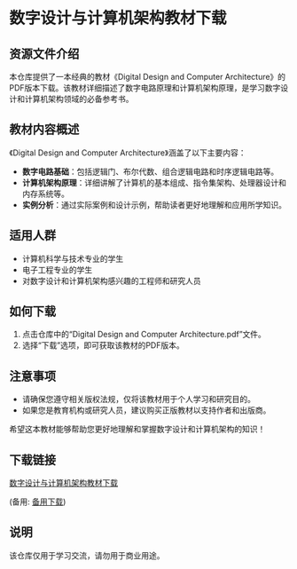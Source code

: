 # 数字设计与计算机架构教材下载

## 资源文件介绍

本仓库提供了一本经典的教材《Digital Design and Computer Architecture》的PDF版本下载。该教材详细描述了数字电路原理和计算机架构原理，是学习数字设计和计算机架构领域的必备参考书。

## 教材内容概述

《Digital Design and Computer Architecture》涵盖了以下主要内容：

- **数字电路基础**：包括逻辑门、布尔代数、组合逻辑电路和时序逻辑电路等。
- **计算机架构原理**：详细讲解了计算机的基本组成、指令集架构、处理器设计和内存系统等。
- **实例分析**：通过实际案例和设计示例，帮助读者更好地理解和应用所学知识。

## 适用人群

- 计算机科学与技术专业的学生
- 电子工程专业的学生
- 对数字设计和计算机架构感兴趣的工程师和研究人员

## 如何下载

1. 点击仓库中的“Digital Design and Computer Architecture.pdf”文件。
2. 选择“下载”选项，即可获取该教材的PDF版本。

## 注意事项

- 请确保您遵守相关版权法规，仅将该教材用于个人学习和研究目的。
- 如果您是教育机构或研究人员，建议购买正版教材以支持作者和出版商。

希望这本教材能够帮助您更好地理解和掌握数字设计和计算机架构的知识！

## 下载链接
[数字设计与计算机架构教材下载](https://pan.quark.cn/s/736f1f46f3aa) 

(备用: [备用下载](https://pan.baidu.com/s/1-Gz4bCPvv3qu-kVZXk0Now?pwd=1234))

## 说明

该仓库仅用于学习交流，请勿用于商业用途。

